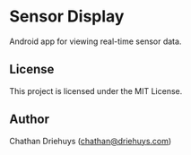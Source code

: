 # Sensor Display

Android app for viewing real-time sensor data.


## License

This project is licensed under the MIT License.


## Author

Chathan Driehuys (chathan@driehuys.com)
